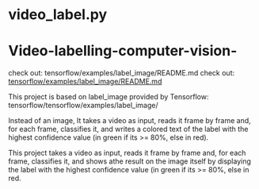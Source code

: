 # video_label.py
# Video-labelling-computer-vision-

check out: tensorflow/examples/label_image/README.md
check out: [tensorflow/examples/label_image/README.md](https://github.com/tensorflow/tensorflow/blob/5a6fc06bf80f84587490f61c27a03b7ee5457563/tensorflow/examples/label_image/README.md)

This project is based on label_image provided by Tensorflow: tensorflow/tensorflow/examples/label_image/

Instead of an image, It takes a video as input, reads it frame by frame and, for each frame, classifies it, and writes a colored text of the label with the highest confidence value (in green if its >= 80%, else in red).

This project takes a video as input, reads it frame by frame and, for each frame, classifies it, and shows athe result on the image itself by displaying the label with the highest confidence value (in green if its >= 80%, else in red.
